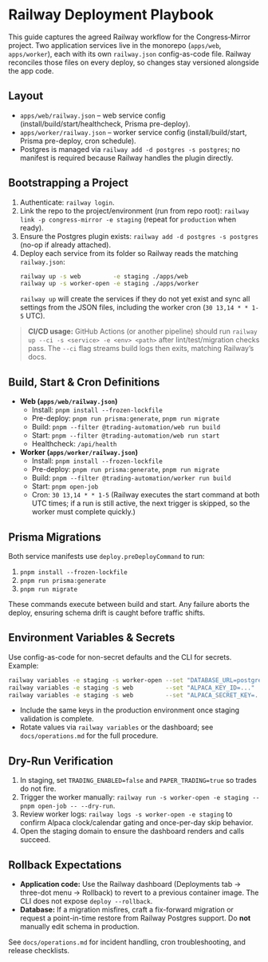 # Railway Deployment Playbook

This guide captures the agreed Railway workflow for the Congress‑Mirror project. Two application services live in the monorepo (`apps/web`, `apps/worker`), each with its own `railway.json` config-as-code file. Railway reconciles those files on every deploy, so changes stay versioned alongside the app code.

## Layout
- `apps/web/railway.json` – web service config (install/build/start/healthcheck, Prisma pre-deploy).
- `apps/worker/railway.json` – worker service config (install/build/start, Prisma pre-deploy, cron schedule).
- Postgres is managed via `railway add -d postgres -s postgres`; no manifest is required because Railway handles the plugin directly.

## Bootstrapping a Project
1. Authenticate: `railway login`.
2. Link the repo to the project/environment (run from repo root): `railway link -p congress-mirror -e staging` (repeat for `production` when ready).
3. Ensure the Postgres plugin exists: `railway add -d postgres -s postgres` (no-op if already attached).
4. Deploy each service from its folder so Railway reads the matching `railway.json`:
   ```bash
   railway up -s web         -e staging ./apps/web
   railway up -s worker-open -e staging ./apps/worker
   ```
   `railway up` will create the services if they do not yet exist and sync all settings from the JSON files, including the worker cron (`30 13,14 * * 1-5` UTC).

> **CI/CD usage:** GitHub Actions (or another pipeline) should run `railway up --ci -s <service> -e <env> <path>` after lint/test/migration checks pass. The `--ci` flag streams build logs then exits, matching Railway’s docs.

## Build, Start & Cron Definitions
- **Web (`apps/web/railway.json`)**
  - Install: `pnpm install --frozen-lockfile`
  - Pre-deploy: `pnpm run prisma:generate`, `pnpm run migrate`
  - Build: `pnpm --filter @trading-automation/web run build`
  - Start: `pnpm --filter @trading-automation/web run start`
  - Healthcheck: `/api/health`
- **Worker (`apps/worker/railway.json`)**
  - Install: `pnpm install --frozen-lockfile`
  - Pre-deploy: `pnpm run prisma:generate`, `pnpm run migrate`
  - Build: `pnpm --filter @trading-automation/worker run build`
  - Start: `pnpm open-job`
  - Cron: `30 13,14 * * 1-5` (Railway executes the start command at both UTC times; if a run is still active, the next trigger is skipped, so the worker must complete quickly.)

## Prisma Migrations
Both service manifests use `deploy.preDeployCommand` to run:
1. `pnpm install --frozen-lockfile`
2. `pnpm run prisma:generate`
3. `pnpm run migrate`

These commands execute between build and start. Any failure aborts the deploy, ensuring schema drift is caught before traffic shifts.

## Environment Variables & Secrets
Use config-as-code for non-secret defaults and the CLI for secrets. Example:

```bash
railway variables -e staging -s worker-open --set "DATABASE_URL=postgresql://..."
railway variables -e staging -s web         --set "ALPACA_KEY_ID=..."
railway variables -e staging -s web         --set "ALPACA_SECRET_KEY=..."
```

- Include the same keys in the production environment once staging validation is complete.
- Rotate values via `railway variables` or the dashboard; see `docs/operations.md` for the full procedure.

## Dry-Run Verification
1. In staging, set `TRADING_ENABLED=false` and `PAPER_TRADING=true` so trades do not fire.
2. Trigger the worker manually: `railway run -s worker-open -e staging -- pnpm open-job -- --dry-run`.
3. Review worker logs: `railway logs -s worker-open -e staging` to confirm Alpaca clock/calendar gating and once-per-day skip behavior.
4. Open the staging domain to ensure the dashboard renders and calls succeed.

## Rollback Expectations
- **Application code:** Use the Railway dashboard (Deployments tab → three-dot menu → Rollback) to revert to a previous container image. The CLI does not expose `deploy --rollback`.
- **Database:** If a migration misfires, craft a fix-forward migration or request a point-in-time restore from Railway Postgres support. Do **not** manually edit schema in production.

See `docs/operations.md` for incident handling, cron troubleshooting, and release checklists.
